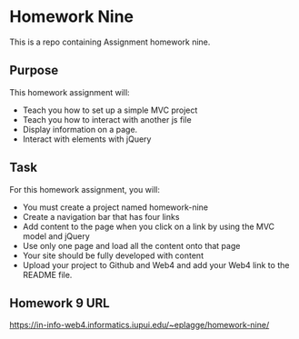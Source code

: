 # Homework Nine

This is a repo containing Assignment homework nine.

## Purpose

This homework assignment will:

- Teach you how to set up a simple MVC project
- Teach you how to interact with another js file
- Display information on a page.
- Interact with elements with jQuery

## Task

For this homework assignment, you will:

- You must create a project named homework-nine
- Create a navigation bar that has four links
- Add content to the page when you click on a link by using the MVC model and jQuery
- Use only one page and load all the content onto that page
- Your site should be fully developed with content
- Upload your project to Github and Web4 and add your Web4 link to the README file.

## Homework 9 URL

https://in-info-web4.informatics.iupui.edu/~eplagge/homework-nine/
